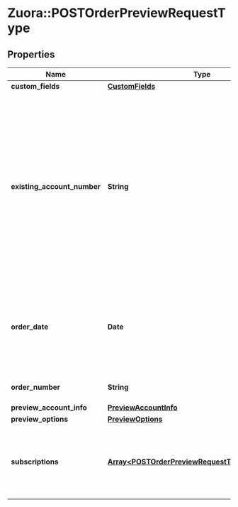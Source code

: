 # Zuora::POSTOrderPreviewRequestType

## Properties
Name | Type | Description | Notes
------------ | ------------- | ------------- | -------------
**custom_fields** | [**CustomFields**](CustomFields.md) |  | [optional] 
**existing_account_number** | **String** | The account number that this order will be created under. It can be either the accountNumber or the account info. It will return an error if both are specified. Note that invoice owner account of the subscriptions included in this order should be the same with the account of the order.  | [optional] 
**order_date** | **Date** | The date when the order is signed. All of the order actions under this order will use this order date as the contract effective date. | 
**order_number** | **String** | The order number of this order. | [optional] 
**preview_account_info** | [**PreviewAccountInfo**](PreviewAccountInfo.md) |  | [optional] 
**preview_options** | [**PreviewOptions**](PreviewOptions.md) |  | [optional] 
**subscriptions** | [**Array&lt;POSTOrderPreviewRequestTypeSubscriptions&gt;**](POSTOrderPreviewRequestTypeSubscriptions.md) | Each item includes a set of order actions, which will be applied to the same base subscription. | 


